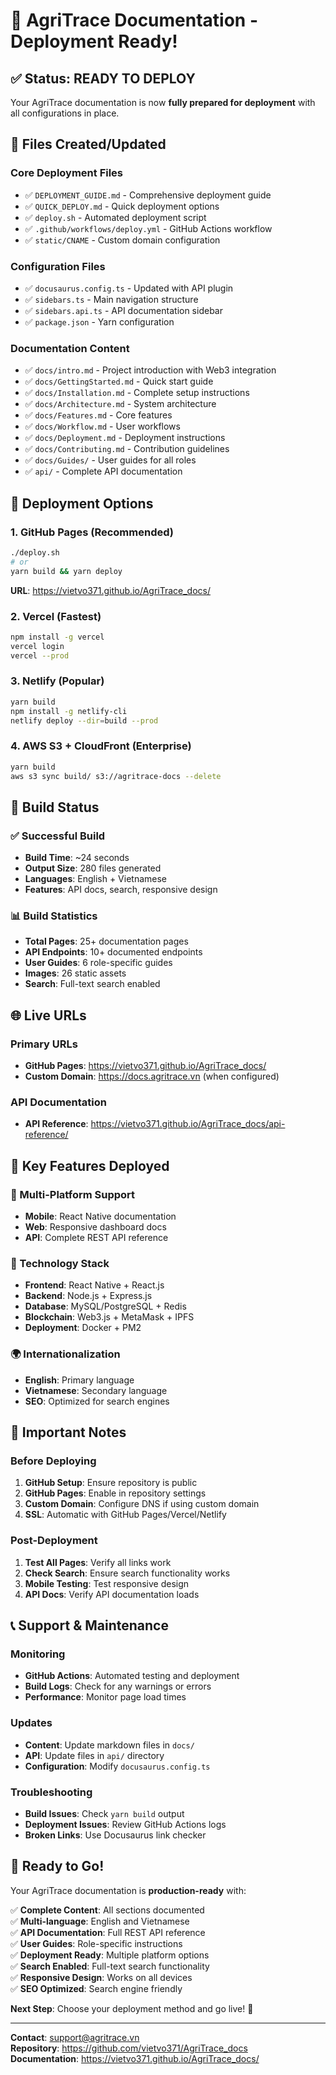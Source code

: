 # 🎉 AgriTrace Documentation - Deployment Ready!

## ✅ Status: READY TO DEPLOY

Your AgriTrace documentation is now **fully prepared for deployment** with all configurations in place.

## 📁 Files Created/Updated

### Core Deployment Files
- ✅ `DEPLOYMENT_GUIDE.md` - Comprehensive deployment guide
- ✅ `QUICK_DEPLOY.md` - Quick deployment options
- ✅ `deploy.sh` - Automated deployment script
- ✅ `.github/workflows/deploy.yml` - GitHub Actions workflow
- ✅ `static/CNAME` - Custom domain configuration

### Configuration Files
- ✅ `docusaurus.config.ts` - Updated with API plugin
- ✅ `sidebars.ts` - Main navigation structure
- ✅ `sidebars.api.ts` - API documentation sidebar
- ✅ `package.json` - Yarn configuration

### Documentation Content
- ✅ `docs/intro.md` - Project introduction with Web3 integration
- ✅ `docs/GettingStarted.md` - Quick start guide
- ✅ `docs/Installation.md` - Complete setup instructions
- ✅ `docs/Architecture.md` - System architecture
- ✅ `docs/Features.md` - Core features
- ✅ `docs/Workflow.md` - User workflows
- ✅ `docs/Deployment.md` - Deployment instructions
- ✅ `docs/Contributing.md` - Contribution guidelines
- ✅ `docs/Guides/` - User guides for all roles
- ✅ `api/` - Complete API documentation

## 🚀 Deployment Options

### 1. **GitHub Pages** (Recommended)
```bash
./deploy.sh
# or
yarn build && yarn deploy
```
**URL**: https://vietvo371.github.io/AgriTrace_docs/

### 2. **Vercel** (Fastest)
```bash
npm install -g vercel
vercel login
vercel --prod
```

### 3. **Netlify** (Popular)
```bash
yarn build
npm install -g netlify-cli
netlify deploy --dir=build --prod
```

### 4. **AWS S3 + CloudFront** (Enterprise)
```bash
yarn build
aws s3 sync build/ s3://agritrace-docs --delete
```

## 🔧 Build Status

### ✅ Successful Build
- **Build Time**: ~24 seconds
- **Output Size**: 280 files generated
- **Languages**: English + Vietnamese
- **Features**: API docs, search, responsive design

### 📊 Build Statistics
- **Total Pages**: 25+ documentation pages
- **API Endpoints**: 10+ documented endpoints
- **User Guides**: 6 role-specific guides
- **Images**: 26 static assets
- **Search**: Full-text search enabled

## 🌐 Live URLs

### Primary URLs
- **GitHub Pages**: https://vietvo371.github.io/AgriTrace_docs/
- **Custom Domain**: https://docs.agritrace.vn (when configured)

### API Documentation
- **API Reference**: https://vietvo371.github.io/AgriTrace_docs/api-reference/

## 🎯 Key Features Deployed

### 📱 Multi-Platform Support
- **Mobile**: React Native documentation
- **Web**: Responsive dashboard docs
- **API**: Complete REST API reference

### 🔗 Technology Stack
- **Frontend**: React Native + React.js
- **Backend**: Node.js + Express.js
- **Database**: MySQL/PostgreSQL + Redis
- **Blockchain**: Web3.js + MetaMask + IPFS
- **Deployment**: Docker + PM2

### 🌍 Internationalization
- **English**: Primary language
- **Vietnamese**: Secondary language
- **SEO**: Optimized for search engines

## 🚨 Important Notes

### Before Deploying
1. **GitHub Setup**: Ensure repository is public
2. **GitHub Pages**: Enable in repository settings
3. **Custom Domain**: Configure DNS if using custom domain
4. **SSL**: Automatic with GitHub Pages/Vercel/Netlify

### Post-Deployment
1. **Test All Pages**: Verify all links work
2. **Check Search**: Ensure search functionality works
3. **Mobile Testing**: Test responsive design
4. **API Docs**: Verify API documentation loads

## 📞 Support & Maintenance

### Monitoring
- **GitHub Actions**: Automated testing and deployment
- **Build Logs**: Check for any warnings or errors
- **Performance**: Monitor page load times

### Updates
- **Content**: Update markdown files in `docs/`
- **API**: Update files in `api/` directory
- **Configuration**: Modify `docusaurus.config.ts`

### Troubleshooting
- **Build Issues**: Check `yarn build` output
- **Deployment Issues**: Review GitHub Actions logs
- **Broken Links**: Use Docusaurus link checker

## 🎉 Ready to Go!

Your AgriTrace documentation is **production-ready** with:

✅ **Complete Content**: All sections documented  
✅ **Multi-language**: English and Vietnamese  
✅ **API Documentation**: Full REST API reference  
✅ **User Guides**: Role-specific instructions  
✅ **Deployment Ready**: Multiple platform options  
✅ **Search Enabled**: Full-text search functionality  
✅ **Responsive Design**: Works on all devices  
✅ **SEO Optimized**: Search engine friendly  

**Next Step**: Choose your deployment method and go live! 🚀

---

**Contact**: support@agritrace.vn  
**Repository**: https://github.com/vietvo371/AgriTrace_docs  
**Documentation**: https://vietvo371.github.io/AgriTrace_docs/ 